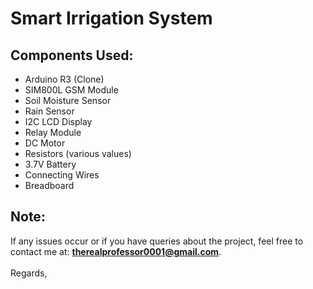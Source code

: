 # Smart Irrigation System

## Components Used:
- Arduino R3 (Clone)<br>
- SIM800L GSM Module<br>
- Soil Moisture Sensor<br>
- Rain Sensor<br>
- I2C LCD Display<br>
- Relay Module<br>
- DC Motor<br>
- Resistors (various values)<br>
- 3.7V Battery<br>
- Connecting Wires<br>
- Breadboard<br>

## Note:
If any issues occur or if you have queries about the project, feel free to contact me at: **therealprofessor0001@gmail.com**.<br>
<br>
Regards,

